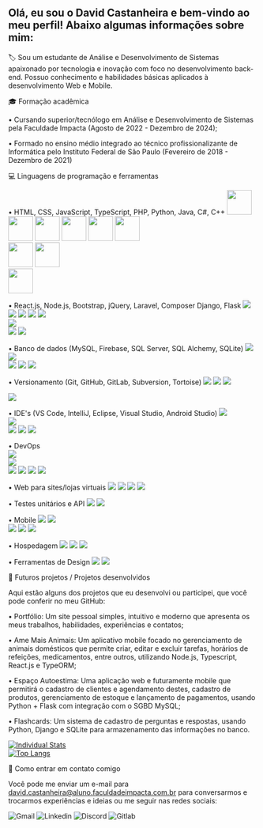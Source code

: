 ## Olá, eu sou o David Castanheira e bem-vindo ao meu perfil! Abaixo algumas informações sobre mim:
🏷️ Sou um estudante de Análise e Desenvolvimento de Sistemas apaixonado por tecnologia e inovação com foco no desenvolvimento back-end. Possuo conhecimento e habilidades básicas aplicados à desenvolvimento Web e Mobile.

🎓 Formação acadêmica

•  Cursando superior/tecnólogo em Análise e Desenvolvimento de Sistemas pela Faculdade Impacta (Agosto de 2022 - Dezembro de 2024);

•  Formado no ensino médio integrado ao técnico profissionalizante de Informática pelo Instituto Federal de São Paulo (Fevereiro de 2018 - Dezembro de 2021)

💻 Linguagens de programação e ferramentas

•  HTML, CSS, JavaScript, TypeScript, PHP, Python, Java, C#, C++
<img src="https://cdn.jsdelivr.net/gh/devicons/devicon@latest/icons/html5/html5-original.svg" width="50" height="50" />  
<img src="https://cdn.jsdelivr.net/gh/devicons/devicon@latest/icons/css3/css3-original.svg" width="50" height="50" /> 
<img src="https://cdn.jsdelivr.net/gh/devicons/devicon@latest/icons/javascript/javascript-original.svg" width="50" height="50" />
<img src="https://cdn.jsdelivr.net/gh/devicons/devicon@latest/icons/typescript/typescript-original.svg" width="50" height="50" />
<img src="https://cdn.jsdelivr.net/gh/devicons/devicon@latest/icons/php/php-original.svg" width="50" height="50" />
<img src="https://cdn.jsdelivr.net/gh/devicons/devicon@latest/icons/python/python-original.svg" width="50" height="50" />  
<img src="https://cdn.jsdelivr.net/gh/devicons/devicon@latest/icons/java/java-original.svg" width="50" height="50" />
<img src="https://cdn.jsdelivr.net/gh/devicons/devicon@latest/icons/csharp/csharp-original.svg" width="50" height="50" />    
<img src="https://cdn.jsdelivr.net/gh/devicons/devicon@latest/icons/cplusplus/cplusplus-original.svg" width="50" height="50" />
</div>

•  React.js, Node.js, Bootstrap, jQuery, Laravel, Composer Django, Flask
<img src="https://cdn.jsdelivr.net/gh/devicons/devicon@latest/icons/react/react-original.svg" />
<img src="https://cdn.jsdelivr.net/gh/devicons/devicon@latest/icons/nodejs/nodejs-original-wordmark.svg" /> 
<img src="https://cdn.jsdelivr.net/gh/devicons/devicon@latest/icons/bootstrap/bootstrap-original-wordmark.svg" />
<img src="https://cdn.jsdelivr.net/gh/devicons/devicon@latest/icons/jquery/jquery-original.svg" />
<img src="https://cdn.jsdelivr.net/gh/devicons/devicon@latest/icons/laravel/laravel-original.svg" />   
<img src="https://cdn.jsdelivr.net/gh/devicons/devicon@latest/icons/composer/composer-original.svg" />     
<img src="https://cdn.jsdelivr.net/gh/devicons/devicon@latest/icons/django/django-plain.svg" />
<img src="https://cdn.jsdelivr.net/gh/devicons/devicon@latest/icons/flask/flask-original-wordmark.svg" />

• Banco de dados (MySQL, Firebase, SQL Server, SQL Alchemy, SQLite)
<img src="https://cdn.jsdelivr.net/gh/devicons/devicon@latest/icons/firebase/firebase-original-wordmark.svg" />
<img src="https://cdn.jsdelivr.net/gh/devicons/devicon@latest/icons/mysql/mysql-original.svg" />     
<img src="https://cdn.jsdelivr.net/gh/devicons/devicon@latest/icons/microsoftsqlserver/microsoftsqlserver-plain-wordmark.svg" />
<img src="https://cdn.jsdelivr.net/gh/devicons/devicon@latest/icons/sqlalchemy/sqlalchemy-plain-wordmark.svg" />
<img src="https://cdn.jsdelivr.net/gh/devicons/devicon@latest/icons/sqlite/sqlite-original-wordmark.svg" />

• Versionamento (Git, GitHub, GitLab, Subversion, Tortoise) 
<img src="https://cdn.jsdelivr.net/gh/devicons/devicon@latest/icons/git/git-original.svg" />
<img src="https://cdn.jsdelivr.net/gh/devicons/devicon@latest/icons/github/github-original.svg" />
<img src="https://cdn.jsdelivr.net/gh/devicons/devicon@latest/icons/gitlab/gitlab-original.svg" />

<img src="https://cdn.jsdelivr.net/gh/devicons/devicon@latest/icons/tortoisegit/tortoisegit-original.svg" />
          
• IDE's (VS Code, IntelliJ, Eclipse, Visual Studio, Android Studio)
<img src="https://cdn.jsdelivr.net/gh/devicons/devicon@latest/icons/vscode/vscode-original.svg" />         
<img src="https://cdn.jsdelivr.net/gh/devicons/devicon@latest/icons/intellij/intellij-original.svg" />   
<img src="https://cdn.jsdelivr.net/gh/devicons/devicon@latest/icons/eclipse/eclipse-original.svg" />
<img src="https://cdn.jsdelivr.net/gh/devicons/devicon@latest/icons/visualstudio/visualstudio-original.svg" />
<img src="https://cdn.jsdelivr.net/gh/devicons/devicon@latest/icons/androidstudio/androidstudio-original.svg" />        

• DevOps   
<img src="https://cdn.jsdelivr.net/gh/devicons/devicon@latest/icons/amazonwebservices/amazonwebservices-original-wordmark.svg" />       
<img src="https://cdn.jsdelivr.net/gh/devicons/devicon@latest/icons/docker/docker-original-wordmark.svg" />  
<img src="https://cdn.jsdelivr.net/gh/devicons/devicon@latest/icons/nginx/nginx-original.svg" />
<img src="https://cdn.jsdelivr.net/gh/devicons/devicon@latest/icons/linux/linux-original.svg" />
<img src="https://cdn.jsdelivr.net/gh/devicons/devicon@latest/icons/ubuntu/ubuntu-original-wordmark.svg" />
<img src="https://cdn.jsdelivr.net/gh/devicons/devicon@latest/icons/yaml/yaml-original.svg" />

• Web para sites/lojas virtuais 
<img src="https://cdn.jsdelivr.net/gh/devicons/devicon@latest/icons/woocommerce/woocommerce-original.svg" />
<img src="https://cdn.jsdelivr.net/gh/devicons/devicon@latest/icons/wordpress/wordpress-plain.svg" />
<img src="https://cdn.jsdelivr.net/gh/devicons/devicon@latest/icons/cloudflare/cloudflare-original.svg" />
<img src="https://cdn.jsdelivr.net/gh/devicons/devicon@latest/icons/filezilla/filezilla-original.svg" />
                       
• Testes unitários e API
<img src="https://cdn.jsdelivr.net/gh/devicons/devicon@latest/icons/insomnia/insomnia-original.svg" />
<img src="https://cdn.jsdelivr.net/gh/devicons/devicon@latest/icons/postman/postman-original.svg" />
          
• Mobile
<img src="https://cdn.jsdelivr.net/gh/devicons/devicon@latest/icons/ionic/ionic-original.svg" />
<img src="https://cdn.jsdelivr.net/gh/devicons/devicon@latest/icons/maven/maven-original.svg" />   
<img src="https://cdn.jsdelivr.net/gh/devicons/devicon@latest/icons/gradle/gradle-original.svg" />
<img src="https://cdn.jsdelivr.net/gh/devicons/devicon@latest/icons/jetpackcompose/jetpackcompose-original.svg" />
<img src="https://cdn.jsdelivr.net/gh/devicons/devicon@latest/icons/kotlin/kotlin-original.svg" />

• Hospedagem
<img src="https://cdn.jsdelivr.net/gh/devicons/devicon@latest/icons/digitalocean/digitalocean-original.svg" />
<img src="https://cdn.jsdelivr.net/gh/devicons/devicon@latest/icons/vercel/vercel-original-wordmark.svg" />
<img src="https://cdn.jsdelivr.net/gh/devicons/devicon@latest/icons/railway/railway-original-wordmark.svg" /> 
             
•  Ferramentas de Design
<img src="https://cdn.jsdelivr.net/gh/devicons/devicon@latest/icons/photoshop/photoshop-original.svg" />
<img src="https://cdn.jsdelivr.net/gh/devicons/devicon@latest/icons/figma/figma-original.svg" />
          
🚀 Futuros projetos / Projetos desenvolvidos

Aqui estão alguns dos projetos que eu desenvolvi ou participei, que você pode conferir no meu GitHub:

•  Portfólio: Um site pessoal simples, intuitivo e moderno que apresenta os meus trabalhos, habilidades, experiências e contatos;

•  Ame Mais Animais: Um aplicativo mobile focado no gerenciamento de animais domésticos que permite criar, editar e excluir tarefas, horários de refeições, medicamentos, entre outros, utilizando Node.js, Typescript, React.js e TypeORM;

•  Espaço Autoestima: Uma aplicação web e futuramente mobile que permitirá o cadastro de clientes e agendamento destes, cadastro de produtos, gerenciamento de estoque e lançamento de pagamentos, usando Python + Flask com integração com o SGBD MySQL;

•  Flashcards: Um sistema de cadastro de perguntas e respostas, usando Python, Django e SQLite para armazenamento das informações no banco.

<div style="width: 200px;">
<a href="https://github.com/David-Castanheira/github-readme-stats">
  <img src="https://github-readme-stats.vercel.app/api?username=David-Castanheira&show_icons=true&theme=dark#gh-dark-mode-only" alt="Individual Stats" />
  <img src="https://github-readme-stats.vercel.app/api/top-langs/?username=David-Castanheira&langs_count=8&layout=compact" alt="Top Langs" />
</a>
</div>

📱 Como entrar em contato comigo

Você pode me enviar um e-mail para david.castanheira@aluno.faculdadeimpacta.com.br para conversarmos e trocarmos experiências e ideias ou me seguir nas redes sociais:

![Gmail](https://img.shields.io/badge/Gmail-D14836?style=for-the-badge&logo=gmail&logoColor=white&link=mailto:david.castanheira@aluno.faculdadeimpacta.com.br)
![Linkedin](https://img.shields.io/badge/LinkedIn-0077B5?style=for-the-badge&logo=linkedin&logoColor=white)
![Discord](https://img.shields.io/badge/Discord-7289DA?style=for-the-badge&logo=discord&logoColor=white)
![Gitlab](https://img.shields.io/badge/GitLab-330F63?style=for-the-badge&logo=gitlab&logoColor=white)

